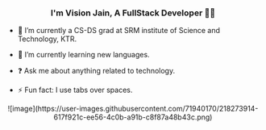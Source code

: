 
### <div align="center">I'm Vision Jain, A FullStack Developer 👨‍💻</div>  
  

- 🔭 I’m currently a CS-DS grad at SRM institute of Science and Technology, KTR.
  

- 🌱 I’m currently learning new languages.
  

- ❓ Ask me about anything related to technology.
  

- ⚡ Fun fact: I use tabs over spaces.
  
  
<div align="center">
![image](https://user-images.githubusercontent.com/71940170/218273914-617f921c-ee56-4c0b-a91b-c8f87a48b43c.png)
</div>
<br/> 
